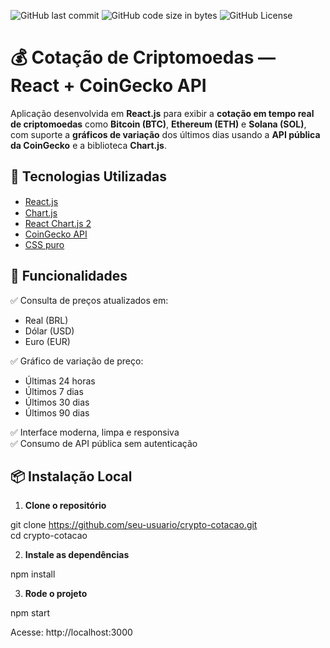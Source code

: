 ![GitHub last commit](https://img.shields.io/github/last-commit/etrusaek/crypto-cotacao-app)
![GitHub code size in bytes](https://img.shields.io/github/languages/code-size/etrusaek/crypto-cotacao-app)
![GitHub License](https://img.shields.io/github/license/etrusaek/crypto-cotacao-app)



# 💰 Cotação de Criptomoedas — React + CoinGecko API

Aplicação desenvolvida em **React.js** para exibir a **cotação em tempo real de criptomoedas** como **Bitcoin (BTC)**, **Ethereum (ETH)** e **Solana (SOL)**, com suporte a **gráficos de variação** dos últimos dias usando a **API pública da CoinGecko** e a biblioteca **Chart.js**.

## 🧠 Tecnologias Utilizadas

- [React.js](https://reactjs.org/) <img width="15px" height="15px" src="https://cdn.jsdelivr.net/gh/devicons/devicon@latest/icons/react/react-original.svg" />
- [Chart.js](https://www.chartjs.org/) <img width="15px" height="15px" src="https://cdn.jsdelivr.net/gh/devicons/devicon@latest/icons/chartjs/chartjs-original.svg" />
- [React Chart.js 2](https://react-chartjs-2.js.org/)
- [CoinGecko API](https://www.coingecko.com/en/api)
- <a href="#">CSS puro</a>

## 🚀 Funcionalidades

✅ Consulta de preços atualizados em:
- Real (BRL)
- Dólar (USD)
- Euro (EUR)

✅ Gráfico de variação de preço:
- Últimas 24 horas
- Últimos 7 dias
- Últimos 30 dias
- Últimos 90 dias

✅ Interface moderna, limpa e responsiva  
✅ Consumo de API pública sem autenticação  

## 📦 Instalação Local

1. **Clone o repositório**

git clone https://github.com/seu-usuario/crypto-cotacao.git <br>
cd crypto-cotacao

2. **Instale as dependências**

npm install

3. **Rode o projeto**

npm start

Acesse: http://localhost:3000

